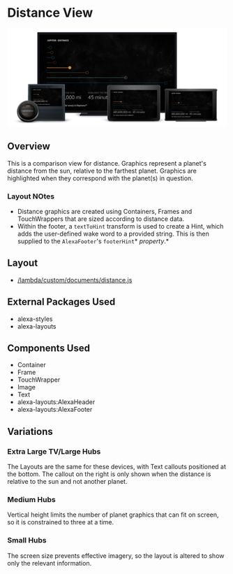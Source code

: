 # Distance View

<img src='images/familyphoto-distance.jpg' alt='Alexa Devices Family | Distance' />

## Overview

This is a comparison view for distance. Graphics represent a planet's distance from the sun, relative to the farthest planet. Graphics are highlighted when they correspond with the planet(s) in question.

### Layout NOtes

- Distance graphics are created using Containers, Frames and TouchWrappers that are sized according to distance data.
- Within the footer, a `textToHint` transform is used to create a Hint, which adds the user-defined wake word to a provided string. This is then supplied to the `AlexaFooter`'s `footerHint`\* _property_.\*

## Layout

- [/lambda/custom/documents/distance.js](../lambda/custom/documents/distance.js)

## External Packages Used

- alexa-styles
- alexa-layouts

## Components Used

- Container
- Frame
- TouchWrapper
- Image
- Text
- alexa-layouts:AlexaHeader
- alexa-layouts:AlexaFooter

## Variations

### **Extra Large TV/Large Hubs**

The Layouts are the same for these devices, with Text callouts positioned at the bottom. The callout on the right is only shown when the distance is relative to the sun and not another planet.

### **Medium Hubs**

Vertical height limits the number of planet graphics that can fit on screen, so it is constrained to three at a time.

### **Small Hubs**

The screen size prevents effective imagery, so the layout is altered to show only the relevant information.
